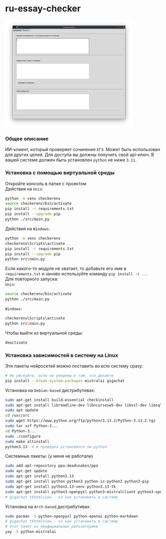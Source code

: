 # ru-essay-checker

<img src="https://github.com/OtryvnoyKalendar/ru-essay-checker/blob/main/screenshots/screenshot%201.png" height="350" >

### Общее описание
ИИ-клиент, который проверяет сочинения `ЕГЭ`. Может быть использован для других целей. Для доступа вы должны получить свой api-ключ. В вашей системе должен быть установлен `python` не ниже `3.11`.

### Установка с помощью виртуальной среды
Откройте консоль в папке с проектом  
Действия на `Unix`:  
```sh
python -m venv checkerenv
source checkerenv/bin/activate
pip install -r requirements.txt
pip install --upgrade pip
python ./src/main.py
```
Действия на `Windows`:  
```sh
python -m venv checkerenv
checkerenv\Scripts\activate
pip install -r requirements.txt
pip install --upgrade pip
python src\main.py
```
Если какого-то модуля не хватает, то добавьте его имя в `requirements.txt` и заново используйте команду `pip install -r ...`  
Для повторного запуска:  
`Unix`:  
```sh
source checkerenv/bin/activate
python ./src/main.py
```
`Windows`:  
```sh
checkerenv\Scripts\activate
python src\main.py
```
Чтобы выйти из виртуальной среды:  
```sh
deactivate
```

### Установка зависимостей в систему на Linux 
Эти пакеты нейросетей можно поставить во всю систему сразу:
```sh
# Не рискуйте, если не уверены в том, что делаете
pip install --break-system-packages mistralai gigachat
```
Установка на `Debian-based` дистрибутивах:  
```sh
sudo apt-get install build-essential checkinstall
sudo apt-get install libreadline-dev libncursesw5-dev libssl-dev libsqlite3-dev tk-dev libgdbm-dev libc6-dev libbz2-dev
sudo apt update
cd /usr/src
sudo wget https://www.python.org/ftp/python/3.13.2/Python-3.13.2.tgz
sudo tar xzf Python-3...
cd Python-3...
sudo ./configure
sudo make altinstall
python3.13 -V # проверка установился ли python
```
Системные пакеты: (у меня не работали)
```sh
sudo add-apt-repository ppa:deadsnakes/ppa
sudo apt-get update
sudo apt-get install python3.13
sudo apt-get install python python3 python-is-python3 python3-pip
sudo apt-get install python3.13-venv python3.13-tk
sudo apt-get install python3-openpyxl python3-mistralclient python3-openai python3-markdown
# gigachat tkhtmlview - хз как установить в систему
```
   
Установка на `Arch-based` дистрибутивах:  
```sh
sudo pacman -S python-openpyxl python-openai python-markdown
# gigachat tkhtmlview - хз как установить в систему
# Этот пакет из неофициальных репозиториев
yay -S python-mistralai
```

